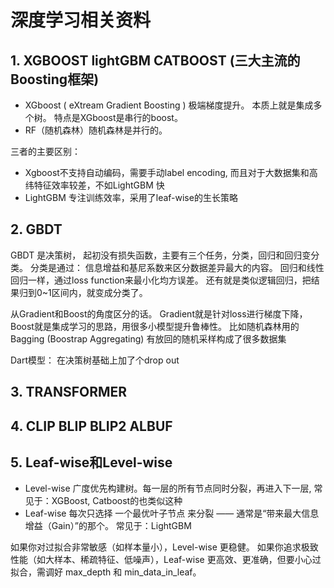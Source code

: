# 深度学习相关资料

## 1. XGBOOST lightGBM CATBOOST (三大主流的Boosting框架)
- XGboost ( eXtream Gradient Boosting ) 极端梯度提升。  本质上就是集成多个树。 特点是XGboost是串行的boost。
- RF（随机森林）随机森林是并行的。

三者的主要区别：
- Xgboost不支持自动编码，需要手动label encoding, 而且对于大数据集和高纬特征效率较差，不如LightGBM 快
- LightGBM 专注训练效率，采用了leaf-wise的生长策略




## 2. GBDT 
GBDT 是决策树， 起初没有损失函数，主要有三个任务，分类，回归和回归变分类。 分类是通过： 信息增益和基尼系数来区分数据差异最大的内容。 回归和线性回归一样，通过loss function来最小化均方误差。 还有就是类似逻辑回归，把结果归到0~1区间内，就变成分类了。 

从Gradient和Boost的角度区分的话。 Gradient就是针对loss进行梯度下降， Boost就是集成学习的思路，用很多小模型提升鲁棒性。 比如随机森林用的Bagging (Boostrap Aggregating) 有放回的随机采样构成了很多数据集

Dart模型： 在决策树基础上加了个drop out

## 3. TRANSFORMER

## 4. CLIP BLIP BLIP2 ALBUF

## 5. Leaf-wise和Level-wise
- Level-wise  广度优先构建树。每一层的所有节点同时分裂，再进入下一层, 常见于：XGBoost, Catboost的也类似这种
- Leaf-wise  每次只选择 一个最优叶子节点 来分裂 —— 通常是“带来最大信息增益（Gain）”的那个。 常见于：LightGBM

如果你对过拟合非常敏感（如样本量小），Level-wise 更稳健。
如果你追求极致性能（如大样本、稀疏特征、低噪声），Leaf-wise 更高效、更准确，但要小心过拟合，需调好 max_depth 和 min_data_in_leaf。

